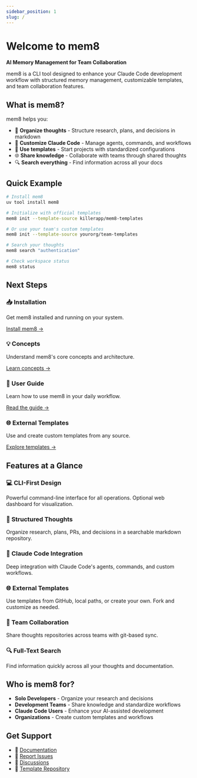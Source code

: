 ```yaml
---
sidebar_position: 1
slug: /
---
```


# Welcome to mem8

**AI Memory Management for Team Collaboration**

mem8 is a CLI tool designed to enhance your Claude Code development workflow with structured memory management, customizable templates, and team collaboration features.

## What is mem8?

mem8 helps you:
- 📝 **Organize thoughts** - Structure research, plans, and decisions in markdown
- 🤖 **Customize Claude Code** - Manage agents, commands, and workflows
- 🎨 **Use templates** - Start projects with standardized configurations
- 🌐 **Share knowledge** - Collaborate with teams through shared thoughts
- 🔍 **Search everything** - Find information across all your docs

## Quick Example

```bash
# Install mem8
uv tool install mem8

# Initialize with official templates
mem8 init --template-source killerapp/mem8-templates

# Or use your team's custom templates
mem8 init --template-source yourorg/team-templates

# Search your thoughts
mem8 search "authentication"

# Check workspace status
mem8 status
```

## Next Steps

<div class="row">
  <div class="col col--6">
    <h3>📥 Installation</h3>
    <p>Get mem8 installed and running on your system.</p>
    <a href="./installation">Install mem8 →</a>
  </div>
  <div class="col col--6">
    <h3>💡 Concepts</h3>
    <p>Understand mem8's core concepts and architecture.</p>
    <a href="./concepts">Learn concepts →</a>
  </div>
</div>

<div class="row">
  <div class="col col--6">
    <h3>📖 User Guide</h3>
    <p>Learn how to use mem8 in your daily workflow.</p>
    <a href="./user-guide/getting-started">Read the guide →</a>
  </div>
  <div class="col col--6">
    <h3>🌐 External Templates</h3>
    <p>Use and create custom templates from any source.</p>
    <a href="./external-templates">Explore templates →</a>
  </div>
</div>

## Features at a Glance

### 💻 CLI-First Design
Powerful command-line interface for all operations. Optional web dashboard for visualization.

### 📁 Structured Thoughts
Organize research, plans, PRs, and decisions in a searchable markdown repository.

### 🎯 Claude Code Integration
Deep integration with Claude Code's agents, commands, and custom workflows.

### 🌐 External Templates
Use templates from GitHub, local paths, or create your own. Fork and customize as needed.

### 👥 Team Collaboration
Share thoughts repositories across teams with git-based sync.

### 🔍 Full-Text Search
Find information quickly across all your thoughts and documentation.

## Who is mem8 for?

- **Solo Developers** - Organize your research and decisions
- **Development Teams** - Share knowledge and standardize workflows
- **Claude Code Users** - Enhance your AI-assisted development
- **Organizations** - Create custom templates and workflows

## Get Support

- 📖 [Documentation](https://github.com/killerapp/mem8)
- 🐛 [Report Issues](https://github.com/killerapp/mem8/issues)
- 💬 [Discussions](https://github.com/killerapp/mem8/discussions)
- 🔧 [Template Repository](https://github.com/killerapp/mem8-templates)
